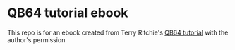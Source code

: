 # QB64 tutorial ebook
 This repo is for an ebook created from Terry Ritchie's [QB64 tutorial](https://www.qb64sourcecode.com/) with the author's permission
